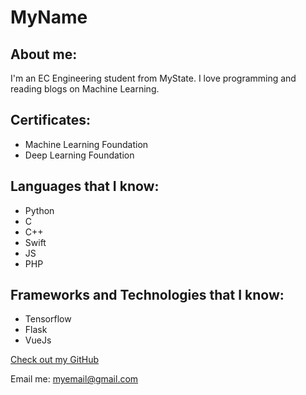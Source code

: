 # MyName

## About me:

I'm an EC Engineering student from MyState. I love programming and reading blogs on Machine Learning.

## Certificates:

- Machine Learning Foundation
- Deep Learning Foundation

## Languages that I know:

- Python
- C
- C++
- Swift
- JS
- PHP

## Frameworks and Technologies that I know:

- Tensorflow
- Flask
- VueJs

[Check out my GitHub](https://github.com/myusername)

Email me: myemail@gmail.com

